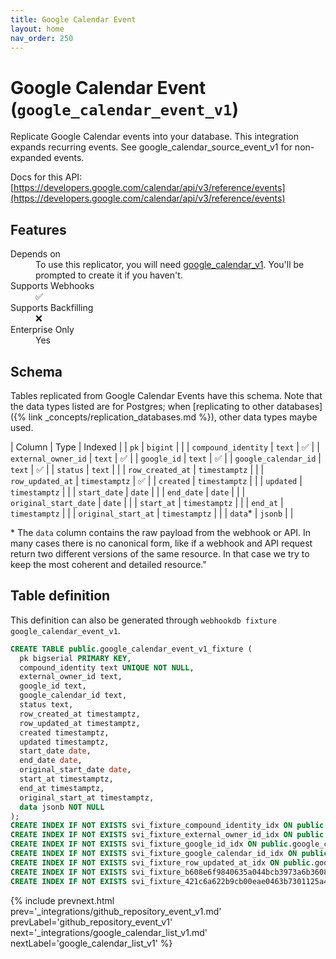 ```yaml
---
title: Google Calendar Event
layout: home
nav_order: 250
---
```


# Google Calendar Event (`google_calendar_event_v1`)

Replicate Google Calendar events into your database. This integration expands recurring events. See google_calendar_source_event_v1 for non-expanded events.

Docs for this API: [https://developers.google.com/calendar/api/v3/reference/events](https://developers.google.com/calendar/api/v3/reference/events)

## Features

<dl>
<dt>Depends on</dt>
<dd>To use this replicator, you will need <a href="{% link _integrations/google_calendar_v1.md %}">google_calendar_v1</a>. You'll be prompted to create it if you haven't.</dd>

<dt>Supports Webhooks</dt>
<dd>✅</dd>
<dt>Supports Backfilling</dt>
<dd>❌</dd>
<dt>Enterprise Only</dt>
<dd>Yes</dd>

</dl>

## Schema

Tables replicated from Google Calendar Events have this schema.
Note that the data types listed are for Postgres;
when [replicating to other databases]({% link _concepts/replication_databases.md %}),
other data types maybe used.

| Column | Type | Indexed |
| `pk` | `bigint` |  |
| `compound_identity` | `text` | ✅ |
| `external_owner_id` | `text` | ✅ |
| `google_id` | `text` | ✅ |
| `google_calendar_id` | `text` | ✅ |
| `status` | `text` |  |
| `row_created_at` | `timestamptz` |  |
| `row_updated_at` | `timestamptz` | ✅ |
| `created` | `timestamptz` |  |
| `updated` | `timestamptz` |  |
| `start_date` | `date` |  |
| `end_date` | `date` |  |
| `original_start_date` | `date` |  |
| `start_at` | `timestamptz` |  |
| `end_at` | `timestamptz` |  |
| `original_start_at` | `timestamptz` |  |
| `data`* | `jsonb` |  |

<span class="fs-3">* The `data` column contains the raw payload from the webhook or API.
In many cases there is no canonical form, like if a webhook and API request return
two different versions of the same resource.
In that case we try to keep the most coherent and detailed resource."</span>

## Table definition

This definition can also be generated through `webhookdb fixture google_calendar_event_v1`.

```sql
CREATE TABLE public.google_calendar_event_v1_fixture (
  pk bigserial PRIMARY KEY,
  compound_identity text UNIQUE NOT NULL,
  external_owner_id text,
  google_id text,
  google_calendar_id text,
  status text,
  row_created_at timestamptz,
  row_updated_at timestamptz,
  created timestamptz,
  updated timestamptz,
  start_date date,
  end_date date,
  original_start_date date,
  start_at timestamptz,
  end_at timestamptz,
  original_start_at timestamptz,
  data jsonb NOT NULL
);
CREATE INDEX IF NOT EXISTS svi_fixture_compound_identity_idx ON public.google_calendar_event_v1_fixture (compound_identity);
CREATE INDEX IF NOT EXISTS svi_fixture_external_owner_id_idx ON public.google_calendar_event_v1_fixture (external_owner_id);
CREATE INDEX IF NOT EXISTS svi_fixture_google_id_idx ON public.google_calendar_event_v1_fixture (google_id);
CREATE INDEX IF NOT EXISTS svi_fixture_google_calendar_id_idx ON public.google_calendar_event_v1_fixture (google_calendar_id);
CREATE INDEX IF NOT EXISTS svi_fixture_row_updated_at_idx ON public.google_calendar_event_v1_fixture (row_updated_at);
CREATE INDEX IF NOT EXISTS svi_fixture_b608e6f9840635a044bcb3973a6b3608_idx ON public.google_calendar_event_v1_fixture (external_owner_id, google_calendar_id, start_at, end_at) WHERE (("status" IS DISTINCT FROM 'cancelled') AND ("start_at" IS NOT NULL));
CREATE INDEX IF NOT EXISTS svi_fixture_421c6a622b9cb00eae0463b7301125a4_idx ON public.google_calendar_event_v1_fixture (external_owner_id, google_calendar_id, start_date, end_date) WHERE (("status" IS DISTINCT FROM 'cancelled') AND ("start_date" IS NOT NULL));
```

{% include prevnext.html prev='_integrations/github_repository_event_v1.md' prevLabel='github_repository_event_v1' next='_integrations/google_calendar_list_v1.md' nextLabel='google_calendar_list_v1' %}

